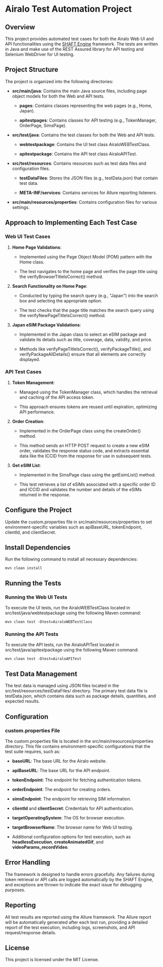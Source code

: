 Airalo Test Automation Project
==============================

Overview
--------

This project provides automated test cases for both the Airalo Web UI and API functionalities using the [SHAFT Engine](https://shafthq.github.io/docs/Getting_Started/first_steps) framework. The tests are written in Java and make use of the REST Assured library for API testing and Selenium WebDriver for UI testing.

Project Structure
-----------------

The project is organized into the following directories:

*   **src/main/java**: Contains the main Java source files, including page object models for both the Web and API tests.
    
    *   **pages**: Contains classes representing the web pages (e.g., Home, Japan).
        
    *   **apitestpages**: Contains classes for API testing (e.g., TokenManager, OrderPage, SimsPage).
        
*   **src/test/java**: Contains the test classes for both the Web and API tests.
    
    *   **webtestpackage**: Contains the UI test class AiraloWEBTestClass.
        
    *   **apitestpackage**: Contains the API test class AiraloAPITest.
        
*   **src/test/resources**: Contains resources such as test data files and configuration files.
    
    *   **testDataFiles**: Stores the JSON files (e.g., testData.json) that contain test data.
        
    *   **META-INF/services**: Contains services for Allure reporting listeners.
        
*   **src/main/resources/properties**: Contains configuration files for various settings.
    

Approach to Implementing Each Test Case
---------------------------------------

### Web UI Test Cases

1.  **Home Page Validations**:
    
    *   Implemented using the Page Object Model (POM) pattern with the Home class.
        
    *   The test navigates to the home page and verifies the page title using the verifyBrowserTitleIsCorrect() method.
        
2.  **Search Functionality on Home Page**:
    
    *   Conducted by typing the search query (e.g., "Japan") into the search box and selecting the appropriate option.
        
    *   The test checks that the page title matches the search query using the verifyNewPageTitleIsCorrect() method.
        
3.  **Japan eSIM Package Validations**:
    
    *   Implemented in the Japan class to select an eSIM package and validate its details such as title, coverage, data, validity, and price.
        
    *   Methods like verifyPageTitleIsCorrect(), verifyPackageTitle(), and verifyPackageAllDetails() ensure that all elements are correctly displayed.
        

### API Test Cases

1.  **Token Management**:
    
    *   Managed using the TokenManager class, which handles the retrieval and caching of the API access token.
        
    *   This approach ensures tokens are reused until expiration, optimizing API performance.
        
2.  **Order Creation**:
    
    *   Implemented in the OrderPage class using the createOrder() method.
        
    *   This method sends an HTTP POST request to create a new eSIM order, validates the response status code, and extracts essential data like the ICCID from the response for use in subsequent tests.
        
3.  **Get eSIM List**:
    
    *   Implemented in the SimsPage class using the getEsimList() method.
        
    *   This test retrieves a list of eSIMs associated with a specific order ID and ICCID and validates the number and details of the eSIMs returned in the response.
        

Configure the Project
---------------------

Update the custom.properties file in src/main/resources/properties to set environment-specific variables such as apiBaseURL, tokenEndpoint, clientId, and clientSecret.

Install Dependencies
--------------------

Run the following command to install all necessary dependencies:

`mvn clean install`

Running the Tests
-----------------

### Running the Web UI Tests

To execute the UI tests, run the AiraloWEBTestClass located in src/test/java/webtestpackage using the following Maven command:

`mvn clean test -Dtest=AiraloWEBTestClass`

### Running the API Tests

To execute the API tests, run the AiraloAPITest located in src/test/java/apitestpackage using the following Maven command:

`mvn clean test -Dtest=AiraloAPITest`

Test Data Management
--------------------

The test data is managed using JSON files located in the src/test/resources/testDataFiles/ directory. The primary test data file is testData.json, which contains data such as package details, quantities, and expected results.

Configuration
-------------

### custom.properties File

The custom.properties file is located in the src/main/resources/properties directory. This file contains environment-specific configurations that the test suite requires, such as:

*   **baseURL**: The base URL for the Airalo website.
    
*   **apiBaseURL**: The base URL for the API endpoint.
    
*   **tokenEndpoint**: The endpoint for fetching authentication tokens.
    
*   **orderEndpoint**: The endpoint for creating orders.
    
*   **simsEndpoint**: The endpoint for retrieving SIM information.
    
*   **clientId** and **clientSecret**: Credentials for API authentication.
    
*   **targetOperatingSystem**: The OS for browser execution.
    
*   **targetBrowserName**: The browser name for Web UI testing.
    
*   Additional configuration options for test execution, such as **headlessExecution**, **createAnimatedGif**, and **videoParams\_recordVideo**.
    

Error Handling
--------------

The framework is designed to handle errors gracefully. Any failures during token retrieval or API calls are logged automatically by the SHAFT Engine, and exceptions are thrown to indicate the exact issue for debugging purposes.

Reporting
---------

All test results are reported using the Allure framework. The Allure report will be automatically generated after each test run, providing a detailed report of the test execution, including logs, screenshots, and API request/response details.

License
-------

This project is licensed under the MIT License.
